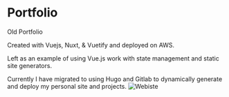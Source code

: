 # Portfolio

Old Portfolio

Created with Vuejs, Nuxt, & Vuetify and deployed on AWS.

Left as an example of using Vue.js work with state management and static site generators.

Currently I have migrated to using Hugo and Gitlab to dynamically generate and deploy my personal site and projects.
![Webiste](http://proberts.us)
